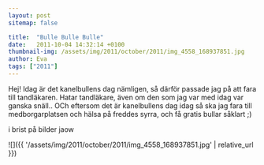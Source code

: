 ```yaml
---
layout: post
sitemap: false

title:  "Bulle Bulle Bulle"
date:   2011-10-04 14:32:14 +0100
thumbnail-img: /assets/img/2011/october/2011/img_4558_168937851.jpg
author: Eva
tags: ["2011"]
---
```


Hej! Idag är det kanelbullens dag nämligen, så därför passade jag på att fara till tandläkaren.  Hatar tandläkare, även om den som jag var med idag var ganska snäll..  OCh eftersom det är kanelbullens dag idag så ska jag fara till medborgarplatsen och hälsa på freddes syrra, och få gratis bullar såklart ;)












i brist på bilder jaow

![]({{ '/assets/img/2011/october/2011/img_4558_168937851.jpg'  | relative_url }})

